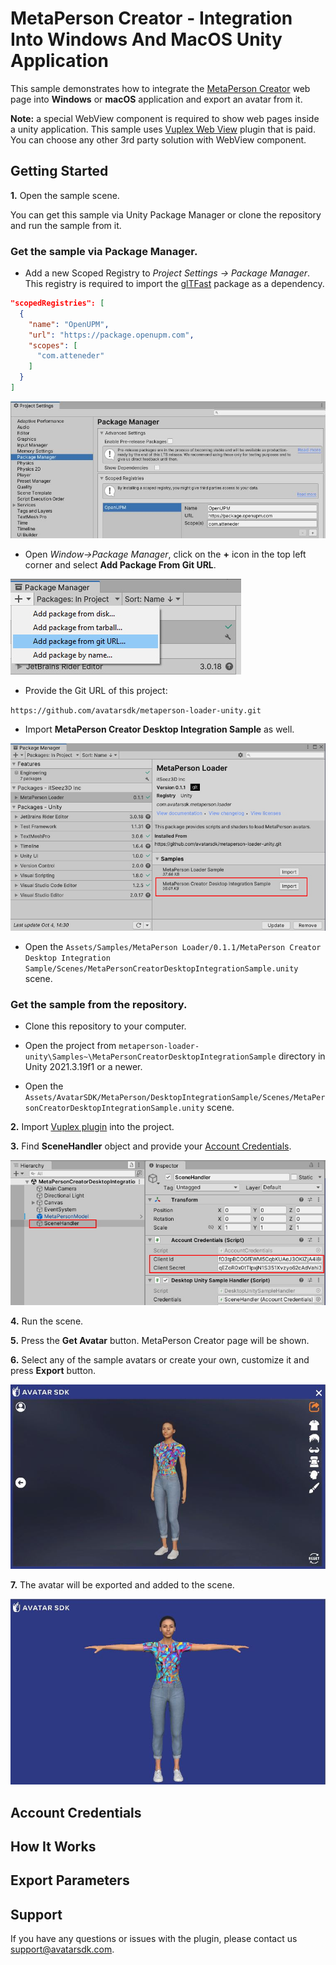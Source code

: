 # MetaPerson Creator - Integration Into Windows And MacOS Unity Application 
This sample demonstrates how to integrate the [MetaPerson Creator](https://metaperson.avatarsdk.com/) web page into **Windows** or **macOS** application and export an avatar from it.

**Note:** a special WebView component is required to show web pages inside a unity application. This sample uses [Vuplex Web View](https://store.vuplex.com/webview/windows-mac) plugin that is paid.
You can choose any other 3rd party solution with WebView component.

## Getting Started
**1\.** Open the sample scene. 

You can get this sample via Unity Package Manager or clone the repository and run the sample from it.

### Get the sample via Package Manager.

 * Add a new Scoped Registry to *Project Settings -> Package Manager*. This registry is required to import the [glTFast](https://github.com/atteneder/glTFast) package as a dependency.

```json
"scopedRegistries": [
  {
    "name": "OpenUPM",
    "url": "https://package.openupm.com",
    "scopes": [
      "com.atteneder"
    ]
  }
]
```
![Add Scoped Registry](./Images/add_scoped_registry.JPG "Add Scoped Registry")

 * Open *Window->Package Manager*, click on the **+** icon in the top left corner and select **Add Package From Git URL**.
 
![Add Package From Git Url](./Images/add_package_from_git_url.jpg "Add Package From Git Url")

 * Provide the Git URL of this project:

`https://github.com/avatarsdk/metaperson-loader-unity.git`

 * Import **MetaPerson Creator Desktop Integration Sample** as well.

![Import Sample](./Images/import_desktop_integration_sample.jpg "Import Sample")

 * Open the `Assets/Samples/MetaPerson Loader/0.1.1/MetaPerson Creator Desktop Integration Sample/Scenes/MetaPersonCreatorDesktopIntegrationSample.unity` scene.

### Get the sample from the repository.

 * Clone this repository to your computer.

 * Open the project from `metaperson-loader-unity\Samples~\MetaPersonCreatorDesktopIntegrationSample` directory in Unity 2021.3.19f1 or a newer.

 * Open the `Assets/AvatarSDK/MetaPerson/DesktopIntegrationSample/Scenes/MetaPersonCreatorDesktopIntegrationSample.unity` scene.
 
**2\.** Import [Vuplex plugin](https://store.vuplex.com/webview/windows-mac) into the project.

**3\.** Find **SceneHandler** object and provide your [Account Credentials](#account-credentials).

![Account Credentials](./Images/account_credentials.jpg "Account Credentials")

**4\.** Run the scene.

**5\.** Press the **Get Avatar** button. MetaPerson Creator page will be shown.

**6\.** Select any of the sample avatars or create your own, customize it and press **Export** button.

![Export Avatar](./Images/export_avatar.JPG "Export Avatar")

**7\.** The avatar will be exported and added to the scene.

![Avatar On Scene](./Images/avatar_on_scene.JPG "Avatar On Scene")

## Account Credentials

## How It Works

## Export Parameters

## Support
If you have any questions or issues with the plugin, please contact us <support@avatarsdk.com>.
